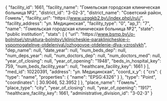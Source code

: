 {
    "facility_id": 1661,
    "facility_name": "Гомельская городская клиническая больница №2",
    "district_id": "3-02-3",
    "district_name": "Советский район, Гомель",
    "facility_url": "https:\/\/www.uzggkb2.by\/index.php\/ru\/",
    "facility_address": "ул. Медицинская",
    "facility_type": "0",
    "ap_1": "7",
    "name": "Гомельская городская клиническая больница №2",
    "state": "public institution",
    "stats": [
        {
            "url": "https:\/\/www.bsmp.by\/o-bolnitse\/struktura-bolnitsy\/klinicheskie-paraklinicheskie-i-vspomogatelnye-otdeleniya\/ozhogovoe-otdelenie-dlya-vzroslykh",
            "dep_name": null,
            "date_year": null,
            "num_beds_dep": null,
            "num_deps_year": null,
            "num_doctors_dep": null,
            "num_doctors_med": null,
            "year_of_closing": null,
            "year_of_opening": "1948",
            "beds_in_hospital_key": 759,
            "num_beds_facility_year": null,
            "healthcare_facility_key": 1661
        }
    ],
    "med_id": 10220391,
    "address": "ул. Медицинская",
    "coord_x_y": {
        "crs": {
            "type": "name",
            "properties": {
                "name": "EPSG:4326"
            }
        },
        "type": "Point",
        "coordinates": [
            30.9046,
            52.3952
        ]
    },
    "place_name": "Гомель",
    "place_type": "city",
    "year_of_closing": null,
    "year_of_opening": "1917",
    "healthcare_facility_key": 1661,
    "administrative_division_id": "3-02-3"
}